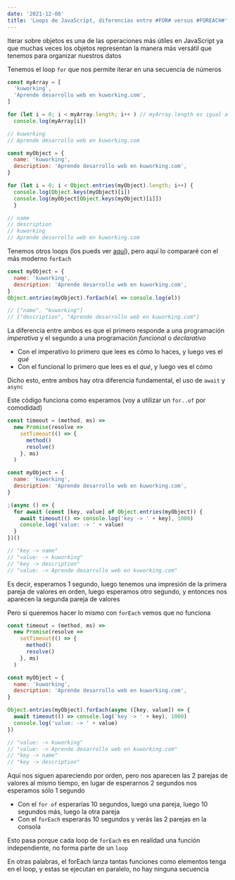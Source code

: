 ```yaml
---
date: '2021-12-08'
title: 'Loops de JavaScript, diferencias entre #FOR# versus #FOREACH#'
---
```


Iterar sobre objetos es una de las operaciones más útiles en JavaScript ya que muchas veces los objetos representan la manera más versátil que tenemos para organizar nuestros datos

Tenemos el loop `for` que nos permite iterar en una secuencia de números

<!-- prettier-ignore -->
```js
const myArray = [
  'kuworking',
  'Aprende desarrollo web en kuworking.com',
]

for (let i = 0; i < myArray.length; i++ ) // myArray.length es igual a 2
  console.log(myArray[i])

// kuworking
// Aprende desarrollo web en kuworking.com

const myObject = {
  name: 'kuworking',
  description: 'Aprende desarrollo web en kuworking.com',
}

for (let i = 0; i < Object.entries(myObject).length; i++) {
  console.log(Object.keys(myObject)[i])
  console.log(myObject[Object.keys(myObject)[i]])
  }

// name
// description
// kuworking
// Aprende desarrollo web en kuworking.com
```

Tenemos otros loops (los pueds ver [aquí](/javascript_forin_vs_forof)), pero aquí lo compararé con el más moderno `forEach`

```js
const myObject = {
  name: 'kuworking',
  description: 'Aprende desarrollo web en kuworking.com',
}
Object.entries(myObject).forEach(el => console.log(el))

// ["name", "kuworking"]
// ["description", "Aprende desarrollo web en kuworking.com"]
```

La diferencia entre ambos es que el primero responde a una programación _imperativa_ y el segundo a una programación _funcional_ o _declarativo_

- Con el imperativo lo primero que lees es cómo lo haces, y luego ves el _qué_
- Con el funcional lo primero que lees es el _qué_, y luego ves el cómo

Dicho esto, entre ambos hay otra diferencia fundamental, el uso de `await` y `async`

Este código funciona como esperamos (voy a utilizar un `for..of` por comodidad)

```js
const timeout = (method, ms) =>
  new Promise(resolve =>
    setTimeout(() => {
      method()
      resolve()
    }, ms)
  )

const myObject = {
  name: 'kuworking',
  description: 'Aprende desarrollo web en kuworking.com',
}

;(async () => {
  for await (const [key, value] of Object.entries(myObject)) {
    await timeout(() => console.log('key -> ' + key), 1000)
    console.log('value: -> ' + value)
  }
})()

// "key -> name"
// "value: -> kuworking"
// "key -> description"
// "value: -> Aprende desarrollo web en kuworking.com"
```

Es decir, esperamos 1 segundo, luego tenemos una impresión de la primera pareja de valores en orden, luego esperamos otro segundo, y entonces nos aparecen la segunda pareja de valores

Pero si queremos hacer lo mismo con `forEach` vemos que no funciona

```js
const timeout = (method, ms) =>
  new Promise(resolve =>
    setTimeout(() => {
      method()
      resolve()
    }, ms)
  )

const myObject = {
  name: 'kuworking',
  description: 'Aprende desarrollo web en kuworking.com',
}

Object.entries(myObject).forEach(async ([key, value]) => {
  await timeout(() => console.log('key -> ' + key), 1000)
  console.log('value: -> ' + value)
})

// "value: -> kuworking"
// "value: -> Aprende desarrollo web en kuworking.com"
// "key -> name"
// "key -> description"
```

Aquí nos siguen apareciendo por orden, pero nos aparecen las 2 parejas de valores al mismo tiempo, en lugar de esperarnos 2 segundos nos esperamos sólo 1 segundo

- Con el `for of` esperarías 10 segundos, luego una pareja, luego 10 segundos más, luego la otra pareja
- Con el `forEach` esperarás 10 segundos y verás las 2 parejas en la consola

Esto pasa porque cada loop de `forEach` es en realidad una función independiente, no forma parte de un `loop`

En otras palabras, el forEach lanza tantas funciones como elementos tenga en el loop, y estas se ejecutan en paralelo, no hay ninguna secuencia
